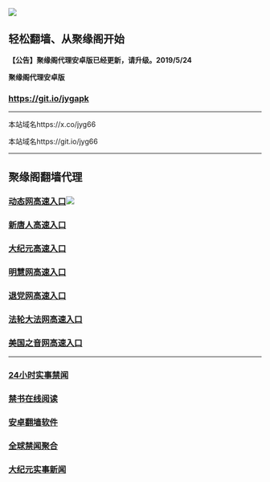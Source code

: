 ![](https://raw.githubusercontent.com/hao369/a/master/j.jpg)



## 轻松翻墙、从聚缘阁开始



**【公告】聚缘阁代理安卓版已经更新，请升级。2019/5/24**

 
**聚缘阁代理安卓版**
### https://git.io/jygapk  

***

本站域名https://x.co/jyg66 

本站域名https://git.io/jyg66



***




## 聚缘阁翻墙代理 



### [动态网高速入口](http://er2.bmvl.ru/12587/585)![](https://raw.githubusercontent.com/hao369/a/master/jygdl.gif)

### [新唐人高速入口](http://er2.bmvl.ru/12587/5)

### [大纪元高速入口](http://er2.bmvl.ru/12587/7)

### [明慧网高速入口](http://er2.bmvl.ru/12587/3)

### [退党网高速入口](http://er2.bmvl.ru/12587/8)

### [法轮大法网高速入口](http://er2.bmvl.ru/12587/15)

### [美国之音网高速入口](http://er2.bmvl.ru/12587/18)





***






### [24小时实事禁闻](https://git.io/fj3Go)

### [禁书在线阅读](https://github.com/txyzum203/djy/blob/master/gb/9p.md?flntdtv#1)


### [安卓翻墙软件](https://git.io/afq)

### [全球禁闻聚合](https://github.com/gfw-breaker/banned-news1/blob/master/README.md)

### [大纪元实事新闻](https://git.io/fjmgE)






